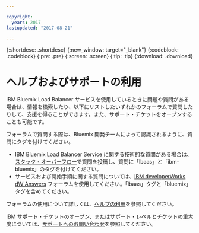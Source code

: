 ```yaml
---

copyright:
  years: 2017
lastupdated: "2017-08-21"

---
```


{:shortdesc: .shortdesc}
{:new_window: target="_blank"}
{:codeblock: .codeblock}
{:pre: .pre}
{:screen: .screen}
{:tip: .tip}
{:download: .download}

# ヘルプおよびサポートの利用

IBM Bluemix Load Balancer サービスを使用しているときに問題や質問がある場合は、情報を検索したり、以下にリストしたいずれかのフォーラムで質問したりして、支援を得ることができます。また、サポート・チケットをオープンすることも可能です。

フォーラムで質問する際は、Bluemix 開発チームによって認識されるように、質問にタグを付けてください。

* IBM Bluemix Load Balancer Service に関する技術的な質問がある場合は、[スタック・オーバーフロー](https://stackoverflow.com/search?q=lbaas+ibm-bluemix)で質問を投稿し、質問に「lbaas」と「ibm-bluemix」のタグを付けてください。
* サービスおよび開始手順に関する質問については、[IBM developerWorks dW Answers](https://developer.ibm.com/answers/topics/lbaas.html?smartspace=bluemix) フォーラムを使用してください。「lbaas」タグと「bluemix」タグを含めてください。

フォーラムの使用について詳しくは、[ヘルプの利用](https://console.bluemix.net/docs/support/index.html#getting-help)を参照してください。

IBM サポート・チケットのオープン、またはサポート・レベルとチケットの重大度については、[サポートへのお問い合わせ](https://console.bluemix.net/docs/support/index.html#contacting-support)を参照してください。
